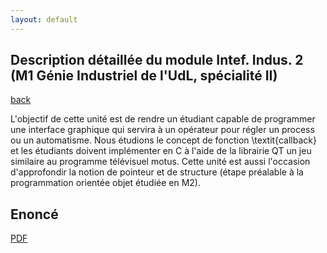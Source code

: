```yaml
---
layout: default
---
```


## Description détaillée du module Intef. Indus. 2 (M1 Génie Industriel de l'UdL, spécialité II)



[back](./)

L'objectif de cette unité est de rendre un étudiant capable de programmer une interface graphique qui servira à un opérateur pour régler un process ou un automatisme. Nous étudions le concept de fonction \textit{callback} et les étudiants doivent implémenter en C à l'aide de la librairie QT un jeu similaire au programme télévisuel motus. Cette unité est aussi l'occasion d'approfondir la notion de pointeur et de structure (étape préalable à la programmation orientée objet étudiée en M2).

## Enoncé

[PDF](./assets/files/gl/Projet_MOTUS.pdf)